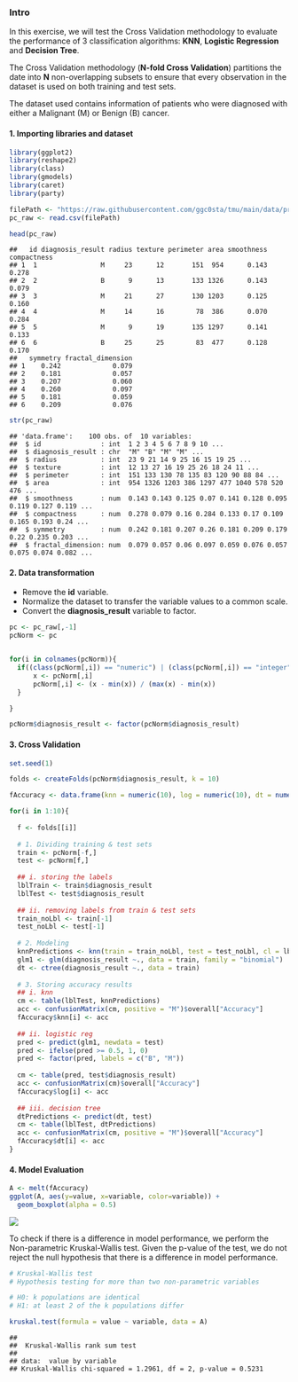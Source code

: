 ### Intro

In this exercise, we will test the Cross Validation methodology to
evaluate the performance of 3 classification algorithms: **KNN**,
**Logistic Regression** and **Decision Tree**.

The Cross Validation methodology (**N-fold Cross Validation**)
partitions the date into **N** non-overlapping subsets to ensure that
every observation in the dataset is used on both training and test sets.

The dataset used contains information of patients who were diagnosed
with either a Malignant (M) or Benign (B) cancer.

#### 1. Importing libraries and dataset

``` r
library(ggplot2)
library(reshape2)
library(class)
library(gmodels)
library(caret)
library(party)

filePath <- "https://raw.githubusercontent.com/ggc0sta/tmu/main/data/prostate_cancer_dataset.csv"
pc_raw <- read.csv(filePath)
```

``` r
head(pc_raw)
```

    ##   id diagnosis_result radius texture perimeter area smoothness compactness
    ## 1  1                M     23      12       151  954      0.143       0.278
    ## 2  2                B      9      13       133 1326      0.143       0.079
    ## 3  3                M     21      27       130 1203      0.125       0.160
    ## 4  4                M     14      16        78  386      0.070       0.284
    ## 5  5                M      9      19       135 1297      0.141       0.133
    ## 6  6                B     25      25        83  477      0.128       0.170
    ##   symmetry fractal_dimension
    ## 1    0.242             0.079
    ## 2    0.181             0.057
    ## 3    0.207             0.060
    ## 4    0.260             0.097
    ## 5    0.181             0.059
    ## 6    0.209             0.076

``` r
str(pc_raw)
```

    ## 'data.frame':    100 obs. of  10 variables:
    ##  $ id               : int  1 2 3 4 5 6 7 8 9 10 ...
    ##  $ diagnosis_result : chr  "M" "B" "M" "M" ...
    ##  $ radius           : int  23 9 21 14 9 25 16 15 19 25 ...
    ##  $ texture          : int  12 13 27 16 19 25 26 18 24 11 ...
    ##  $ perimeter        : int  151 133 130 78 135 83 120 90 88 84 ...
    ##  $ area             : int  954 1326 1203 386 1297 477 1040 578 520 476 ...
    ##  $ smoothness       : num  0.143 0.143 0.125 0.07 0.141 0.128 0.095 0.119 0.127 0.119 ...
    ##  $ compactness      : num  0.278 0.079 0.16 0.284 0.133 0.17 0.109 0.165 0.193 0.24 ...
    ##  $ symmetry         : num  0.242 0.181 0.207 0.26 0.181 0.209 0.179 0.22 0.235 0.203 ...
    ##  $ fractal_dimension: num  0.079 0.057 0.06 0.097 0.059 0.076 0.057 0.075 0.074 0.082 ...

#### 2. Data transformation

-   Remove the **id** variable.
-   Normalize the dataset to transfer the variable values to a common
    scale.
-   Convert the **diagnosis_result** variable to factor.

``` r
pc <- pc_raw[,-1]
pcNorm <- pc


for(i in colnames(pcNorm)){
  if((class(pcNorm[,i]) == "numeric") | (class(pcNorm[,i]) == "integer")){
      x <- pcNorm[,i]
      pcNorm[,i] <- (x - min(x)) / (max(x) - min(x))    
  }

}

pcNorm$diagnosis_result <- factor(pcNorm$diagnosis_result)
```

#### 3. Cross Validation

``` r
set.seed(1)

folds <- createFolds(pcNorm$diagnosis_result, k = 10)

fAccuracy <- data.frame(knn = numeric(10), log = numeric(10), dt = numeric(10))

for(i in 1:10){
  
  f <- folds[[i]]
  
  # 1. Dividing training & test sets
  train <- pcNorm[-f,]   
  test <- pcNorm[f,]
  
  ## i. storing the labels
  lblTrain <- train$diagnosis_result
  lblTest <- test$diagnosis_result
  
  ## ii. removing labels from train & test sets
  train_noLbl <- train[-1]
  test_noLbl <- test[-1]
  
  # 2. Modeling
  knnPredictions <- knn(train = train_noLbl, test = test_noLbl, cl = lblTrain, k = 3)
  glm1 <- glm(diagnosis_result ~., data = train, family = "binomial")
  dt <- ctree(diagnosis_result ~., data = train)
  
  # 3. Storing accuracy results
  ## i. knn
  cm <- table(lblTest, knnPredictions)
  acc <- confusionMatrix(cm, positive = "M")$overall["Accuracy"]
  fAccuracy$knn[i] <- acc 
  
  ## ii. logistic reg
  pred <- predict(glm1, newdata = test)
  pred <- ifelse(pred >= 0.5, 1, 0)
  pred <- factor(pred, labels = c("B", "M"))
  
  cm <- table(pred, test$diagnosis_result)
  acc <- confusionMatrix(cm)$overall["Accuracy"]
  fAccuracy$log[i] <- acc 
  
  ## iii. decision tree
  dtPredictions <- predict(dt, test)
  cm <- table(lblTest, dtPredictions)
  acc <- confusionMatrix(cm, positive = "M")$overall["Accuracy"]
  fAccuracy$dt[i] <- acc
}
```

#### 4. Model Evaluation

``` r
A <- melt(fAccuracy)
ggplot(A, aes(y=value, x=variable, color=variable)) +
  geom_boxplot(alpha = 0.5)
```

![](Cross-Validation_files/figure-markdown_github/unnamed-chunk-6-1.png)

To check if there is a difference in model performance, we perform the
Non-parametric Kruskal-Wallis test. Given the p-value of the test, we do
not reject the null hypothesis that there is a difference in model
performance.

``` r
# Kruskal-Wallis test
# Hypothesis testing for more than two non-parametric variables

# H0: k populations are identical
# H1: at least 2 of the k populations differ

kruskal.test(formula = value ~ variable, data = A) 
```

    ## 
    ##  Kruskal-Wallis rank sum test
    ## 
    ## data:  value by variable
    ## Kruskal-Wallis chi-squared = 1.2961, df = 2, p-value = 0.5231
